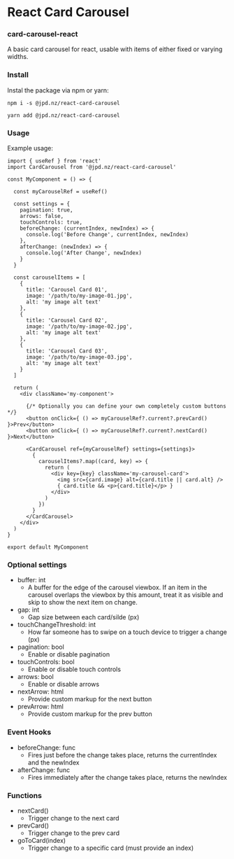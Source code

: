 # React Card Carousel
### card-carousel-react

A basic card carousel for react, usable with items of either fixed or varying widths.


### Install

Instal the package via npm or yarn:

```
npm i -s @jpd.nz/react-card-carousel
```

```
yarn add @jpd.nz/react-card-carousel
```


### Usage

Example usage:

```
import { useRef } from 'react'
import CardCarousel from '@jpd.nz/react-card-carousel'

const MyComponent = () => {

  const myCarouselRef = useRef()

  const settings = {
    pagination: true,
    arrows: false,
    touchControls: true,
    beforeChange: (currentIndex, newIndex) => {
      console.log('Before Change', currentIndex, newIndex)
    },
    afterChange: (newIndex) => {
      console.log('After Change', newIndex)
    }
  }

  const carouselItems = [
    {
      title: 'Carousel Card 01',
      image: '/path/to/my-image-01.jpg',
      alt: 'my image alt text'
    },
    {
      title: 'Carousel Card 02',
      image: '/path/to/my-image-02.jpg',
      alt: 'my image alt text'
    },
    {
      title: 'Carousel Card 03',
      image: '/path/to/my-image-03.jpg',
      alt: 'my image alt text'
    }
  ]

  return (
    <div className='my-component'>

      {/* Optionally you can define your own completely custom buttons */}
      <button onClick={ () => myCarouselRef?.current?.prevCard() }>Prev</button>
      <button onClick={ () => myCarouselRef?.current?.nextCard() }>Next</button>

      <CardCarousel ref={myCarouselRef} settings={settings}>
        {
          carouselItems?.map((card, key) => {
            return (
              <div key={key} className='my-carousel-card'>
                <img src={card.image} alt={card.title || card.alt} />
                { card.title && <p>{card.title}</p> }
              </div>
            )
          })
        }
      </CardCarousel>
    </div>
  )
}

export default MyComponent
```


### Optional settings

- buffer: int
  - A buffer for the edge of the carousel viewbox. If an item in the carousel overlaps the viewbox by this amount, treat it as visible and skip to show the next item on change.
- gap: int
  - Gap size between each card/silde (px)
- touchChangeThreshold: int
  - How far someone has to swipe on a touch device to trigger a change (px)
- pagination: bool
  - Enable or disable pagination
- touchControls: bool
  - Enable or disable touch controls
- arrows: bool
  - Enable or disable arrows
- nextArrow: html
  - Provide custom markup for the next button
- prevArrow: html
  - Provide custom markup for the prev button


### Event Hooks

- beforeChange: func
  - Fires just before the change takes place, returns the currentIndex and the newIndex
- afterChange: func
  - Fires immediately after the change takes place, returns the newIndex


### Functions

- nextCard()
  - Trigger change to the next card
- prevCard()
  - Trigger change to the prev card
- goToCard(index)
  - Trigger change to a specific card (must provide an index)